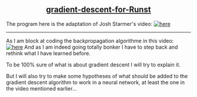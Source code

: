  <center><h2><ins> gradient-descent-for-Runst</ins></h2></center>

The program here is the adaptation of Josh Starmer's video:
[![here](https://img.youtube.com/vi/sDv4f4s2SB8&t/1.jpg)](https://www.youtube.com/watch?v=sDv4f4s2SB8&t)

___

As I am block at coding the backpropagation algorithme in this video:
[![here](https://img.youtube.com/vi/sDv4f4s2SB8&t/2.jpg)](https://www.youtube.com/watch?v=sDv4f4s2SB8&t)
And as I am indeed going totally bonker I have to step back and rethink what I have learned before.

To be 100% sure of what is about gradient descent I will try to explain it.

But I will also try to make some hypotheses of what should be added to the gradient descent algorithm to work in a neural network, at least the one in the video mentioned earlier...
